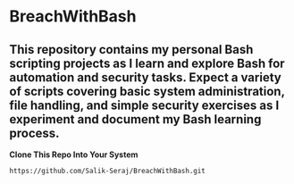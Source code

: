 # BreachWithBash
This repository contains my personal Bash scripting projects as I learn and explore Bash for automation and security tasks. Expect a variety of scripts covering basic system administration, file handling, and simple security exercises as I experiment and document my Bash learning process.
---

**Clone This Repo Into Your System**  
```
https://github.com/Salik-Seraj/BreachWithBash.git
```
